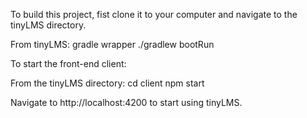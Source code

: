 To build this project, fist clone it to your computer and navigate to the tinyLMS directory.

From tinyLMS:
gradle wrapper
./gradlew bootRun


To start the front-end client:

From the tinyLMS directory:
cd client
npm start 


Navigate to http://localhost:4200 to start using tinyLMS.